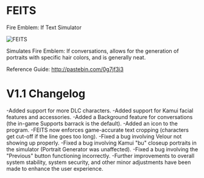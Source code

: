 # FEITS
Fire Emblem: If Text Simulator

![FEITS](http://i.imgur.com/aEFZcVU.png)

Simulates Fire Emblem: If conversations, allows for the generation of portraits with specific hair colors, and is generally neat. 

Reference Guide: http://pastebin.com/0g7jf3i3

# V1.1 Changelog

-Added support for more DLC characters.
-Added support for Kamui facial features and accessories.
-Added a Background feature for conversations (the in-game Supports barrack is the default).
-Added an icon to the program.
-FEITS now enforces game-accurate text cropping (characters get cut-off if the line goes too long).
-Fixed a bug involving Velour not showing up properly.
-Fixed a bug involving Kamui "bu" closeup portraits in the simulator (Portrait Generator was unaffected).
-Fixed a bug involving the "Previous" button functioning incorrectly.
-Further improvements to overall system stability, system security, and other minor adjustments have been made to enhance the user experience.